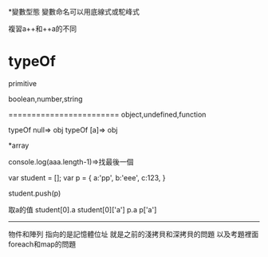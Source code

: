 
*變數型態
變數命名可以用底線式或駝峰式

複習a++和++a的不同


typeOf
=======================
primitive

boolean,number,string

========================
object,undefined,function


typeOf null=> obj
typeOf [a]=> obj


*array

console.log(aaa.length-1)=>找最後一個

var student = [];
var p = {
    a:'pp',
    b:'eee',
    c:123,
}

student.push(p)

取a的值
student[0].a
student[0]['a']
p.a
p['a']



--------------

物件和陣列
指向的是記憶體位址
就是之前的淺拷貝和深拷貝的問題
以及考題裡面foreach和map的問題





